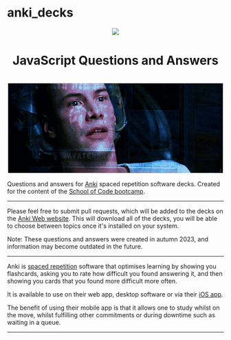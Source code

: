 # anki_decks

<div align="center">
  <img height="60" src="https://img.icons8.com/color/344/javascript.png">
  <h1>JavaScript Questions and Answers</h1>
  <br>

  <img src="./images/learning.gif" alt="Neo learning">
  
  <br>

</div>



Questions and answers for [Anki](https://apps.ankiweb.net/) spaced repetition software decks. Created for the content of the [School of Code bootcamp](https://www.schoolofcode.co.uk/). 

------------------------------------------------------------------------------------------------------------------------

Please feel free to submit pull requests, which will be added to the decks on the [Anki Web website](https://ankiweb.net/shared/info/1120412708?cb=1695934122268). This will download all of the decks, you will be able to choose between topics once it's installed on your system.

Note: These questions and answers were created in autumn 2023, and information may become outdated in the future.

------------------------------------------------------------------------------------------------------------------------

Anki is [spaced repetition](https://quantifiedself.com/blog/spaced-repetition-and-learning/) software that optimises learning by showing you flashcards, asking you to rate how difficult you found answering it, and then showing you cards that you found more difficult more often. 

It is available to use on their web app, desktop software or via their [iOS app](https://apps.apple.com/us/app/ankimobile-flashcards/id373493387).

The benefit of using their mobile app is that it allows one to study whilst on the move, whilst fulfilling other commitments or during downtime such as waiting in a queue. 

------------------------------------------------------------------------------------------------------------------------
